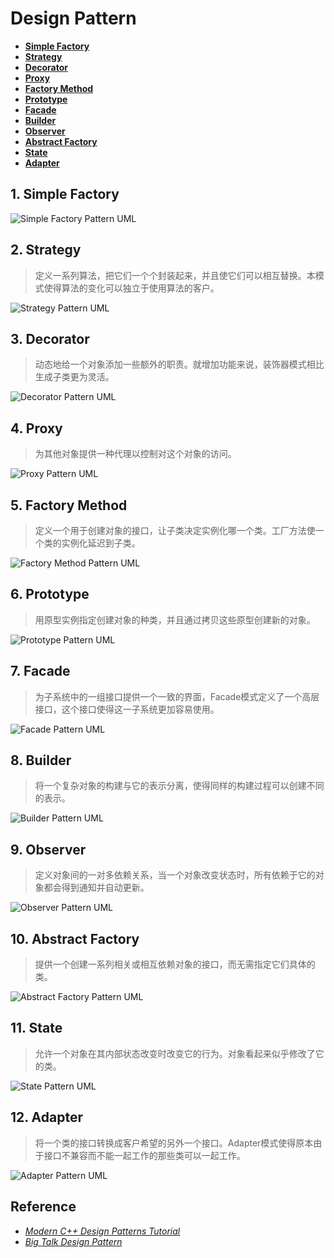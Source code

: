 # Design Pattern

- [**Simple Factory**](SimpleFactory)
- [**Strategy**](Strategy)
- [**Decorator**](Decorator)
- [**Proxy**](Proxy)
- [**Factory Method**](FactoryMethod)
- [**Prototype**](Prototype)
- [**Facade**](Facade)
- [**Builder**](Builder)
- [**Observer**](Observer)
- [**Abstract Factory**](AbstractFactory)
- [**State**](State)
- [**Adapter**](Adapter)

## 1. Simple Factory

![Simple Factory Pattern UML](.fig/SimpleFactory.png)

## 2. Strategy

> 定义一系列算法，把它们一个个封装起来，并且使它们可以相互替换。本模式使得算法的变化可以独立于使用算法的客户。

![Strategy Pattern UML](.fig/Strategy.png)

## 3. Decorator

> 动态地给一个对象添加一些额外的职责。就增加功能来说，装饰器模式相比生成子类更为灵活。

![Decorator Pattern UML](.fig/Decorator.png)

## 4. Proxy

> 为其他对象提供一种代理以控制对这个对象的访问。

![Proxy Pattern UML](.fig/Proxy.png)

## 5. Factory Method

> 定义一个用于创建对象的接口，让子类决定实例化哪一个类。工厂方法使一个类的实例化延迟到子类。

![Factory Method Pattern UML](.fig/FactoryMethod.png)

## 6. Prototype

> 用原型实例指定创建对象的种类，并且通过拷贝这些原型创建新的对象。

![Prototype Pattern UML](.fig/Prototype.png)

## 7. Facade

> 为子系统中的一组接口提供一个一致的界面，Facade模式定义了一个高层接口，这个接口使得这一子系统更加容易使用。

![Facade Pattern UML](.fig/Facade.png)

## 8. Builder

> 将一个复杂对象的构建与它的表示分离，使得同样的构建过程可以创建不同的表示。

![Builder Pattern UML](.fig/Builder.png)

## 9. Observer

> 定义对象间的一对多依赖关系，当一个对象改变状态时，所有依赖于它的对象都会得到通知并自动更新。

![Observer Pattern UML](.fig/Observer.png)

## 10. Abstract Factory

> 提供一个创建一系列相关或相互依赖对象的接口，而无需指定它们具体的类。

![Abstract Factory Pattern UML](.fig/AbstractFactory.png)

## 11. State

> 允许一个对象在其内部状态改变时改变它的行为。对象看起来似乎修改了它的类。

![State Pattern UML](.fig/State.png)

## 12. Adapter

> 将一个类的接口转换成客户希望的另外一个接口。Adapter模式使得原本由于接口不兼容而不能一起工作的那些类可以一起工作。

![Adapter Pattern UML](.fig/Adapter.png)

## Reference

- [*Modern C++ Design Patterns Tutorial*](https://www.geeksforgeeks.org/modern-c-design-patterns-tutorial/)
- [*Big Talk Design Pattern*](https://gitee.com/ChesterLeeRepo/book-shelf/blob/master/CommonSoftwareDesign/%E5%A4%A7%E8%AF%9D%E6%95%B0%E6%8D%AE%E7%BB%93%E6%9E%84%20(%E7%A8%8B%E6%9D%B0%E8%91%97)%20(Z-Library).pdf)
